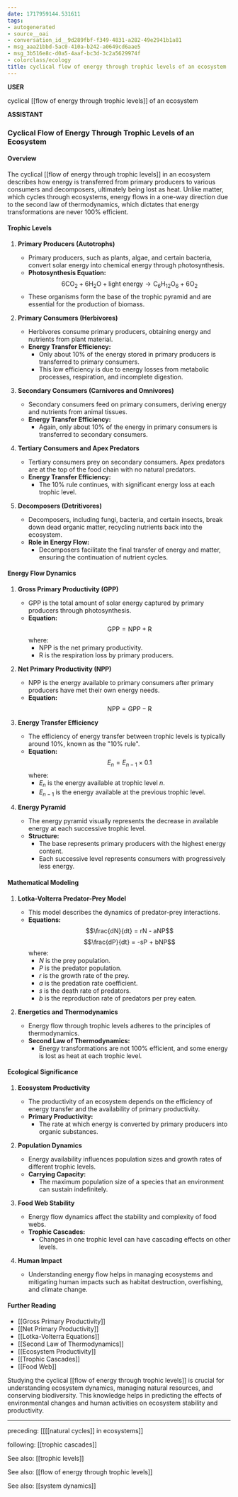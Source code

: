 ```yaml
---
date: 1717959144.531611
tags:
- autogenerated
- source__oai
- conversation_id__9d289fbf-f349-4831-a282-49e2941b1a81
- msg_aaa21bbd-5ac0-410a-b242-a0649cd6aae5
- msg_3b516e8c-d0a5-4aaf-bc3d-3c2a5629974f
- colorclass/ecology
title: cyclical flow of energy through trophic levels of an ecosystem
---
```


**USER**

cyclical [[flow of energy through trophic levels]] of an ecosystem


**ASSISTANT**

### Cyclical Flow of Energy Through Trophic Levels of an Ecosystem

#### Overview

The cyclical [[flow of energy through trophic levels]] in an ecosystem describes how energy is transferred from primary producers to various consumers and decomposers, ultimately being lost as heat. Unlike matter, which cycles through ecosystems, energy flows in a one-way direction due to the second law of thermodynamics, which dictates that energy transformations are never 100% efficient.

#### Trophic Levels

1. **Primary Producers (Autotrophs)**
    - Primary producers, such as plants, algae, and certain bacteria, convert solar energy into chemical energy through photosynthesis.
    - **Photosynthesis Equation:**
        $$6\text{CO}_2 + 6\text{H}_2\text{O} + \text{light energy} \rightarrow \text{C}_6\text{H}_{12}\text{O}_6 + 6\text{O}_2$$
    - These organisms form the base of the trophic pyramid and are essential for the production of biomass.

2. **Primary Consumers (Herbivores)**
    - Herbivores consume primary producers, obtaining energy and nutrients from plant material.
    - **Energy Transfer Efficiency:** 
        - Only about 10% of the energy stored in primary producers is transferred to primary consumers.
        - This low efficiency is due to energy losses from metabolic processes, respiration, and incomplete digestion.

3. **Secondary Consumers (Carnivores and Omnivores)**
    - Secondary consumers feed on primary consumers, deriving energy and nutrients from animal tissues.
    - **Energy Transfer Efficiency:**
        - Again, only about 10% of the energy in primary consumers is transferred to secondary consumers.

4. **Tertiary Consumers and Apex Predators**
    - Tertiary consumers prey on secondary consumers. Apex predators are at the top of the food chain with no natural predators.
    - **Energy Transfer Efficiency:**
        - The 10% rule continues, with significant energy loss at each trophic level.

5. **Decomposers (Detritivores)**
    - Decomposers, including fungi, bacteria, and certain insects, break down dead organic matter, recycling nutrients back into the ecosystem.
    - **Role in Energy Flow:**
        - Decomposers facilitate the final transfer of energy and matter, ensuring the continuation of nutrient cycles.

#### Energy Flow Dynamics

1. **Gross Primary Productivity (GPP)**
    - GPP is the total amount of solar energy captured by primary producers through photosynthesis.
    - **Equation:**
        $$\text{GPP} = \text{NPP} + \text{R}$$
        where:
        - $\text{NPP}$ is the net primary productivity.
        - $\text{R}$ is the respiration loss by primary producers.

2. **Net Primary Productivity (NPP)**
    - NPP is the energy available to primary consumers after primary producers have met their own energy needs.
    - **Equation:**
        $$\text{NPP} = \text{GPP} - \text{R}$$

3. **Energy Transfer Efficiency**
    - The efficiency of energy transfer between trophic levels is typically around 10%, known as the "10% rule".
    - **Equation:**
        $$E_n = E_{n-1} \times 0.1$$
        where:
        - $E_n$ is the energy available at trophic level $n$.
        - $E_{n-1}$ is the energy available at the previous trophic level.

4. **Energy Pyramid**
    - The energy pyramid visually represents the decrease in available energy at each successive trophic level.
    - **Structure:**
        - The base represents primary producers with the highest energy content.
        - Each successive level represents consumers with progressively less energy.

#### Mathematical Modeling

1. **Lotka-Volterra Predator-Prey Model**
    - This model describes the dynamics of predator-prey interactions.
    - **Equations:**
        $$\frac{dN}{dt} = rN - aNP$$
        $$\frac{dP}{dt} = -sP + bNP$$
        where:
        - $N$ is the prey population.
        - $P$ is the predator population.
        - $r$ is the growth rate of the prey.
        - $a$ is the predation rate coefficient.
        - $s$ is the death rate of predators.
        - $b$ is the reproduction rate of predators per prey eaten.

2. **Energetics and Thermodynamics**
    - Energy flow through trophic levels adheres to the principles of thermodynamics.
    - **Second Law of Thermodynamics:**
        - Energy transformations are not 100% efficient, and some energy is lost as heat at each trophic level.

#### Ecological Significance

1. **Ecosystem Productivity**
    - The productivity of an ecosystem depends on the efficiency of energy transfer and the availability of primary productivity.
    - **Primary Productivity:**
        - The rate at which energy is converted by primary producers into organic substances.

2. **Population Dynamics**
    - Energy availability influences population sizes and growth rates of different trophic levels.
    - **Carrying Capacity:**
        - The maximum population size of a species that an environment can sustain indefinitely.

3. **Food Web Stability**
    - Energy flow dynamics affect the stability and complexity of food webs.
    - **Trophic Cascades:**
        - Changes in one trophic level can have cascading effects on other levels.

4. **Human Impact**
    - Understanding energy flow helps in managing ecosystems and mitigating human impacts such as habitat destruction, overfishing, and climate change.

#### Further Reading

- [[Gross Primary Productivity]]
- [[Net Primary Productivity]]
- [[Lotka-Volterra Equations]]
- [[Second Law of Thermodynamics]]
- [[Ecosystem Productivity]]
- [[Trophic Cascades]]
- [[Food Web]]

Studying the cyclical [[flow of energy through trophic levels]] is crucial for understanding ecosystem dynamics, managing natural resources, and conserving biodiversity. This knowledge helps in predicting the effects of environmental changes and human activities on ecosystem stability and productivity.


---

preceding: [[[[natural cycles]] in ecosystems]]  


following: [[trophic cascades]]

See also: [[trophic levels]]


See also: [[flow of energy through trophic levels]]


See also: [[system dynamics]]